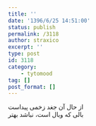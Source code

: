 ```yaml
---
title: ''
date: '1396/6/25 14:51:00'
status: publish
permalink: /3118
author: straxico
excerpt: ''
type: post
id: 3118
category:
    - tytomood
tag: []
post_format: []
---
```

از حال آن جغد زخمی پیداست  
بالی که وبال است، نباشد بهتر